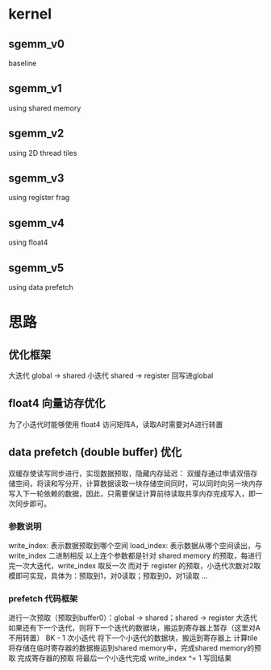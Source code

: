 # kernel
## sgemm_v0
baseline

## sgemm_v1
using shared memory

## sgemm_v2
using 2D thread tiles

## sgemm_v3
using register frag

## sgemm_v4
using float4

## sgemm_v5
using data prefetch


# 思路
## 优化框架
大迭代
    global -> shared
    小迭代
        shared -> register
回写进global

## float4 向量访存优化
为了小迭代时能够使用 float4 访问矩阵A，读取A时需要对A进行转置

## data prefetch (double buffer) 优化
双缓存使读写同步进行，实现数据预取，隐藏内存延迟：
双缓存通过申请双倍存储空间，将读和写分开，计算数据读取一块存储空间同时，可以同时向另一块内存写入下一轮依赖的数据，因此，只需要保证计算前待读取共享内存完成写入，即一次同步即可。

### 参数说明
write_index: 表示数据预取到哪个空间
load_index: 表示数据从哪个空间读出，与 write_index 二进制相反
以上连个参数都是针对 shared memory 的预取，每进行完一次大迭代，write_index 取反一次
而对于 register 的预取，小迭代次数对2取模即可实现，具体为：预取到1，对0读取；预取到0，对1读取 ...

### prefetch 代码框架
进行一次预取（预取到buffer0）：global -> shared；shared -> register
大迭代
    如果还有下一个迭代，则将下一个迭代的数据块，搬运到寄存器上暂存（这里对A不用转置）
    BK - 1 次小迭代
        将下一个小迭代的数据块，搬运到寄存器上
        计算tile
    将存储在临时寄存器的数据搬运到shared memory中，完成shared memory的预取
    完成寄存器的预取
    将最后一个小迭代完成
    write_index ^= 1
写回结果